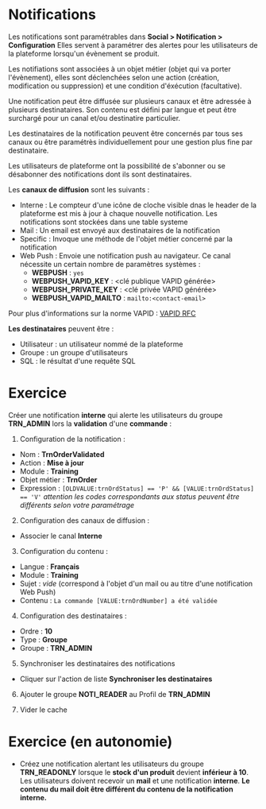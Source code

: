 Notifications
====================

Les notifications sont paramétrables dans **Social > Notification > Configuration** 
Elles servent à paramétrer des alertes pour les utilisateurs de la plateforme lorsqu'un évènement se produit.

Les notifiations sont associées à un objet métier (objet qui va porter l'évènement), elles sont déclenchées selon une action (création, modification ou suppression) et une condition d'éxécution (facultative). 

Une notification peut être diffusée sur plusieurs canaux et être adressée à plusieurs destinataires. Son contenu est défini par langue et peut être surchargé pour un canal et/ou destinatire particulier. 

Les destinataires de la notification peuvent être concernés par tous ses canaux ou être paramétrès individuellement pour une gestion plus fine par destinataire. 

Les utilisateurs de plateforme ont la possibilité de s'abonner ou se désabonner des notifications dont ils sont destinataires.

Les **canaux de diffusion** sont les suivants :
* Interne : Le compteur d'une icône de cloche visible dnas le header de la plateforme est mis à jour à chaque nouvelle notification. Les notifications sont stockées dans une table systeme
* Mail : Un email est envoyé aux destinataires de la notification
* Specific : Invoque une méthode de l'objet métier concerné par la notification
* Web Push : Envoie une notification push au navigateur. Ce canal nécessite un certain nombre de paramètres systèmes :
    - **WEBPUSH** : `yes`
    - **WEBPUSH_VAPID_KEY** : <clé publique VAPID générée>
    - **WEBPUSH_PRIVATE_KEY** : <clé privée VAPID générée>
    - **WEBPUSH_VAPID_MAILTO** : `mailto:<contact-email>`

Pour plus d'informations sur la norme VAPID : <a href="https://datatracker.ietf.org/doc/rfc8292/" target="_blank">VAPID RFC</a>

**Les destinataires** peuvent être :
* Utilisateur : un utilisateur nommé de la plateforme
* Groupe : un groupe d'utilisateurs
* SQL : le résultat d'une requête SQL

Exercice
====================

Créer une notification **interne** qui alerte les utilisateurs du groupe **TRN_ADMIN** lors la **validation** d'une **commande** :
1. Configuration de la notification :
* Nom : **TrnOrderValidated**
* Action : **Mise à jour**
* Module : **Training**
* Objet métier : **TrnOrder**
* Expression : `[OLDVALUE:trnOrdStatus] == 'P' && [VALUE:trnOrdStatus] == 'V'` *attention les codes correspondants aux status peuvent être différents selon votre paramétrage* 

2. Configuration des canaux de diffusion :
* Associer le canal **Interne**

3. Configuration du contenu :
* Langue : **Français**
* Module : **Training**
* Sujet : *vide* (correspond à l'objet d'un mail ou au titre d'une notification Web Push)
* Contenu : `La commande [VALUE:trnOrdNumber] a été validée`

4. Configuration des destinataires : 
* Ordre : **10**
* Type : **Groupe**
* Groupe : **TRN_ADMIN**

5. Synchroniser les destinataires des notifications
* Cliquer sur l'action de liste **Synchroniser les destinataires**

6. Ajouter le groupe **NOTI_READER** au Profil de **TRN_ADMIN**

7. Vider le cache

Exercice (en autonomie)
====================

* Créez une notification alertant les utilisateurs du groupe **TRN_READONLY** lorsque le **stock d'un produit** devient **inférieur à 10**. Les utilisateurs doivent recevoir un **mail** et une notification **interne**. 
**Le contenu du mail doit être différent du contenu de la notification interne.**